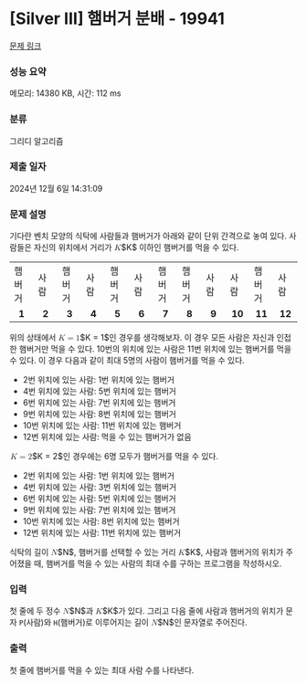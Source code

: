 # [Silver III] 햄버거 분배 - 19941 

[문제 링크](https://www.acmicpc.net/problem/19941) 

### 성능 요약

메모리: 14380 KB, 시간: 112 ms

### 분류

그리디 알고리즘

### 제출 일자

2024년 12월 6일 14:31:09

### 문제 설명

<p>기다란 벤치 모양의 식탁에 사람들과 햄버거가 아래와 같이 단위 간격으로 놓여 있다. 사람들은 자신의 위치에서 거리가 <mjx-container class="MathJax" jax="CHTML" style="font-size: 101.8%; position: relative;"><mjx-math class="MJX-TEX" aria-hidden="true"><mjx-mi class="mjx-i"><mjx-c class="mjx-c1D43E TEX-I"></mjx-c></mjx-mi></mjx-math><mjx-assistive-mml unselectable="on" display="inline"><math xmlns="http://www.w3.org/1998/Math/MathML"><mi>K</mi></math></mjx-assistive-mml><span aria-hidden="true" class="no-mathjax mjx-copytext">$K$</span></mjx-container> 이하인 햄버거를 먹을 수 있다.</p>

<table class="table table-bordered td-center" style="width: 100%">
	<tbody>
		<tr>
			<td style="width: 8.3333333333%;">햄버거</td>
			<td style="width: 8.3333333333%;">사람</td>
			<td style="width: 8.3333333333%;">햄버거</td>
			<td style="width: 8.3333333333%;">사람</td>
			<td style="width: 8.3333333333%;">햄버거</td>
			<td style="width: 8.3333333333%;">사람</td>
			<td style="width: 8.3333333333%;">햄버거</td>
			<td style="width: 8.3333333333%;">햄버거</td>
			<td style="width: 8.3333333333%;">사람</td>
			<td style="width: 8.3333333333%;">사람</td>
			<td style="width: 8.3333333333%;">햄버거</td>
			<td style="width: 8.3333333333%;">사람</td>
		</tr>
		<tr>
			<td style="width: 8.33333%; text-align: center;"><strong>1</strong></td>
			<td style="width: 8.33333%; text-align: center;"><strong>2</strong></td>
			<td style="width: 8.33333%; text-align: center;"><strong>3</strong></td>
			<td style="width: 8.33333%; text-align: center;"><strong>4</strong></td>
			<td style="width: 8.33333%; text-align: center;"><strong>5</strong></td>
			<td style="width: 8.33333%; text-align: center;"><strong>6</strong></td>
			<td style="width: 8.33333%; text-align: center;"><strong>7</strong></td>
			<td style="width: 8.33333%; text-align: center;"><strong>8</strong></td>
			<td style="width: 8.33333%; text-align: center;"><strong>9</strong></td>
			<td style="width: 8.33333%; text-align: center;"><strong>10</strong></td>
			<td style="width: 8.33333%; text-align: center;"><strong>11</strong></td>
			<td style="width: 8.33333%; text-align: center;"><strong>12</strong></td>
		</tr>
	</tbody>
</table>

<p>위의 상태에서 <mjx-container class="MathJax" jax="CHTML" style="font-size: 101.8%; position: relative;"><mjx-math class="MJX-TEX" aria-hidden="true"><mjx-mi class="mjx-i"><mjx-c class="mjx-c1D43E TEX-I"></mjx-c></mjx-mi><mjx-mo class="mjx-n" space="4"><mjx-c class="mjx-c3D"></mjx-c></mjx-mo><mjx-mn class="mjx-n" space="4"><mjx-c class="mjx-c31"></mjx-c></mjx-mn></mjx-math><mjx-assistive-mml unselectable="on" display="inline"><math xmlns="http://www.w3.org/1998/Math/MathML"><mi>K</mi><mo>=</mo><mn>1</mn></math></mjx-assistive-mml><span aria-hidden="true" class="no-mathjax mjx-copytext">$K = 1$</span></mjx-container>인 경우를 생각해보자. 이 경우 모든 사람은 자신과 인접한 햄버거만 먹을 수 있다. 10번의 위치에 있는 사람은 11번 위치에 있는 햄버거를 먹을 수 있다. 이 경우 다음과 같이 최대 5명의 사람이 햄버거를 먹을 수 있다.</p>

<ul>
	<li>2번 위치에 있는 사람: 1번 위치에 있는 햄버거</li>
	<li>4번 위치에 있는 사람: 5번 위치에 있는 햄버거</li>
	<li>6번 위치에 있는 사람: 7번 위치에 있는 햄버거</li>
	<li>9번 위치에 있는 사람: 8번 위치에 있는 햄버거</li>
	<li>10번 위치에 있는 사람: 11번 위치에 있는 햄버거</li>
	<li>12번 위치에 있는 사람: 먹을 수 있는 햄버거가 없음</li>
</ul>

<p><mjx-container class="MathJax" jax="CHTML" style="font-size: 101.8%; position: relative;"> <mjx-math class="MJX-TEX" aria-hidden="true"><mjx-mi class="mjx-i"><mjx-c class="mjx-c1D43E TEX-I"></mjx-c></mjx-mi><mjx-mo class="mjx-n" space="4"><mjx-c class="mjx-c3D"></mjx-c></mjx-mo><mjx-mn class="mjx-n" space="4"><mjx-c class="mjx-c32"></mjx-c></mjx-mn></mjx-math><mjx-assistive-mml unselectable="on" display="inline"><math xmlns="http://www.w3.org/1998/Math/MathML"><mi>K</mi><mo>=</mo><mn>2</mn></math></mjx-assistive-mml><span aria-hidden="true" class="no-mathjax mjx-copytext">$K = 2$</span></mjx-container>인 경우에는 6명 모두가 햄버거를 먹을 수 있다.</p>

<ul>
	<li>2번 위치에 있는 사람: 1번 위치에 있는 햄버거</li>
	<li>4번 위치에 있는 사람: 3번 위치에 있는 햄버거</li>
	<li>6번 위치에 있는 사람: 5번 위치에 있는 햄버거</li>
	<li>9번 위치에 있는 사람: 7번 위치에 있는 햄버거</li>
	<li>10번 위치에 있는 사람: 8번 위치에 있는 햄버거</li>
	<li>12번 위치에 있는 사람: 11번 위치에 있는 햄버거</li>
</ul>

<p>식탁의 길이 <mjx-container class="MathJax" jax="CHTML" style="font-size: 101.8%; position: relative;"><mjx-math class="MJX-TEX" aria-hidden="true"><mjx-mi class="mjx-i"><mjx-c class="mjx-c1D441 TEX-I"></mjx-c></mjx-mi></mjx-math><mjx-assistive-mml unselectable="on" display="inline"><math xmlns="http://www.w3.org/1998/Math/MathML"><mi>N</mi></math></mjx-assistive-mml><span aria-hidden="true" class="no-mathjax mjx-copytext">$N$</span></mjx-container>, 햄버거를 선택할 수 있는 거리 <mjx-container class="MathJax" jax="CHTML" style="font-size: 101.8%; position: relative;"><mjx-math class="MJX-TEX" aria-hidden="true"><mjx-mi class="mjx-i"><mjx-c class="mjx-c1D43E TEX-I"></mjx-c></mjx-mi></mjx-math><mjx-assistive-mml unselectable="on" display="inline"><math xmlns="http://www.w3.org/1998/Math/MathML"><mi>K</mi></math></mjx-assistive-mml><span aria-hidden="true" class="no-mathjax mjx-copytext">$K$</span></mjx-container>, 사람과 햄버거의 위치가 주어졌을 때, 햄버거를 먹을 수 있는 사람의 최대 수를 구하는 프로그램을 작성하시오.</p>

### 입력 

 <p>첫 줄에 두 정수 <mjx-container class="MathJax" jax="CHTML" style="font-size: 101.8%; position: relative;"><mjx-math class="MJX-TEX" aria-hidden="true"><mjx-mi class="mjx-i"><mjx-c class="mjx-c1D441 TEX-I"></mjx-c></mjx-mi></mjx-math><mjx-assistive-mml unselectable="on" display="inline"><math xmlns="http://www.w3.org/1998/Math/MathML"><mi>N</mi></math></mjx-assistive-mml><span aria-hidden="true" class="no-mathjax mjx-copytext">$N$</span></mjx-container>과 <mjx-container class="MathJax" jax="CHTML" style="font-size: 101.8%; position: relative;"><mjx-math class="MJX-TEX" aria-hidden="true"><mjx-mi class="mjx-i"><mjx-c class="mjx-c1D43E TEX-I"></mjx-c></mjx-mi></mjx-math><mjx-assistive-mml unselectable="on" display="inline"><math xmlns="http://www.w3.org/1998/Math/MathML"><mi>K</mi></math></mjx-assistive-mml><span aria-hidden="true" class="no-mathjax mjx-copytext">$K$</span></mjx-container>가 있다. 그리고 다음 줄에 사람과 햄버거의 위치가 문자 <code>P</code>(사람)와 <code>H</code>(햄버거)로 이루어지는 길이 <mjx-container class="MathJax" jax="CHTML" style="font-size: 101.8%; position: relative;"><mjx-math class="MJX-TEX" aria-hidden="true"><mjx-mi class="mjx-i"><mjx-c class="mjx-c1D441 TEX-I"></mjx-c></mjx-mi></mjx-math><mjx-assistive-mml unselectable="on" display="inline"><math xmlns="http://www.w3.org/1998/Math/MathML"><mi>N</mi></math></mjx-assistive-mml><span aria-hidden="true" class="no-mathjax mjx-copytext">$N$</span></mjx-container>인 문자열로 주어진다.</p>

### 출력 

 <p>첫 줄에 햄버거를 먹을 수 있는 최대 사람 수를 나타낸다.</p>

